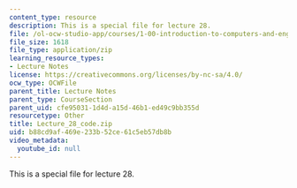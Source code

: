 ```yaml
---
content_type: resource
description: This is a special file for lecture 28.
file: /ol-ocw-studio-app/courses/1-00-introduction-to-computers-and-engineering-problem-solving-spring-2012/b88cd9af469e233b52ce61c5eb57db8b_Lecture_28_code.zip
file_size: 1618
file_type: application/zip
learning_resource_types:
- Lecture Notes
license: https://creativecommons.org/licenses/by-nc-sa/4.0/
ocw_type: OCWFile
parent_title: Lecture Notes
parent_type: CourseSection
parent_uid: cfe95031-1d4d-a15d-46b1-ed49c9bb355d
resourcetype: Other
title: Lecture_28_code.zip
uid: b88cd9af-469e-233b-52ce-61c5eb57db8b
video_metadata:
  youtube_id: null
---
```

This is a special file for lecture 28.